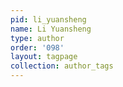 ```yaml
---
pid: li_yuansheng
name: Li Yuansheng
type: author
order: '098'
layout: tagpage
collection: author_tags
---
```

